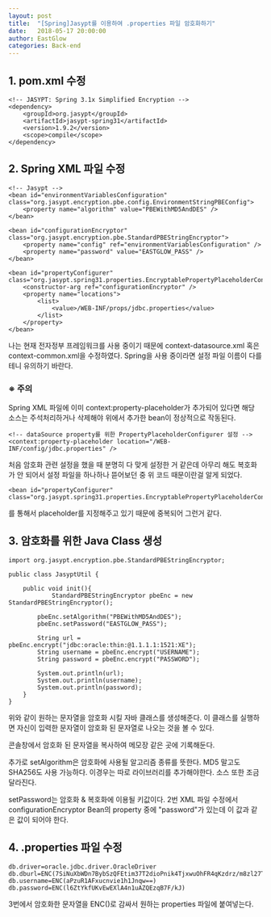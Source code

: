 ```yaml
---
layout: post
title:  "[Spring]Jasypt를 이용하여 .properties 파일 암호화하기"
date:   2018-05-17 20:00:00
author: EastGlow
categories: Back-end
---
```


## 1. pom.xml 수정

```
<!-- JASYPT: Spring 3.1x Simplified Encryption -->
<dependency>
    <groupId>org.jasypt</groupId>
    <artifactId>jasypt-spring31</artifactId>
    <version>1.9.2</version>
    <scope>compile</scope>
</dependency>
```

## 2. Spring XML 파일 수정

```
<!-- Jasypt -->
<bean id="environmentVariablesConfiguration" class="org.jasypt.encryption.pbe.config.EnvironmentStringPBEConfig">
	<property name="algorithm" value="PBEWithMD5AndDES" />
</bean>

<bean id="configurationEncryptor" class="org.jasypt.encryption.pbe.StandardPBEStringEncryptor">
	<property name="config" ref="environmentVariablesConfiguration" />
	<property name="password" value="EASTGLOW_PASS" />
</bean>

<bean id="propertyConfigurer" class="org.jasypt.spring31.properties.EncryptablePropertyPlaceholderConfigurer">
	<constructor-arg ref="configurationEncryptor" />
	<property name="locations">
		<list>
			<value>/WEB-INF/props/jdbc.properties</value>
		</list>
	</property>
</bean>
```

나는 현재 전자정부 프레임워크를 사용 중이기 때문에 context-datasource.xml 혹은 context-common.xml을 수정하였다. Spring을 사용 중이라면 설정 파일 이름이 다를테니 유의하기 바란다.

### ※ 주의

Spring XML 파일에 이미 context:property-placeholder가 추가되어 있다면 해당 소스는 주석처리하거나 삭제해야 위에서 추가한 bean이 정상적으로 작동된다.

```
<!-- dataSource property를 위한 PropertyPlaceholderConfigurer 설정 -->
<context:property-placeholder location="/WEB-INF/config/jdbc.properties" />
```

처음 암호화 관련 설정을 했을 때 분명히 다 맞게 설정한 거 같은데 아무리 해도 복호화가 안 되어서 설정 파일을 하나하나 뜯어보던 중 위 코드 때문이란걸 알게 되었다.

```
<bean id="propertyConfigurer" class="org.jasypt.spring31.properties.EncryptablePropertyPlaceholderConfigurer">
```
를 통해서 placeholder를 지정해주고 있기 때문에 중복되어 그런거 같다.

## 3. 암호화를 위한 Java Class 생성

```
import org.jasypt.encryption.pbe.StandardPBEStringEncryptor;

public class JasyptUtil {

	public void init(){
		    StandardPBEStringEncryptor pbeEnc = new StandardPBEStringEncryptor();
        
        pbeEnc.setAlgorithm("PBEWithMD5AndDES");
        pbeEnc.setPassword("EASTGLOW_PASS");

        String url = pbeEnc.encrypt("jdbc:oracle:thin:@1.1.1.1:1521:XE");
        String username = pbeEnc.encrypt("USERNAME");
        String password = pbeEnc.encrypt("PASSWORD");

        System.out.println(url);
        System.out.println(username);
        System.out.println(password);
	}
}
```

위와 같이 원하는 문자열을 암호화 시킬 자바 클래스를 생성해준다. 이 클래스를 실행하면 자신이 입력한 문자열이 암호화 된 문자열로 나오는 것을 볼 수 있다.

콘솔창에서 암호화 된 문자열을 복사하여 메모장 같은 곳에 기록해둔다.

추가로 setAlgorithm은 암호화에 사용될 알고리즘 종류를 뜻한다. MD5 말고도 SHA256도 사용 가능하다. 이경우는 따로 라이브러리를 추가해야한다. 소스 또한 조금 달라진다.

setPassword는 암호화 & 복호화에 이용될 키값이다. 2번 XML 파일 수정에서 configurationEncryptor Bean의 property 중에 "password"가 있는데 이 값과 같은 값이 되어야 한다.

## 4. .properties 파일 수정

```
db.driver=oracle.jdbc.driver.OracleDriver
db.dburl=ENC(7SiNuXbWDn7BybSzQFEtim37T2dioPnik4TjxwuOhFR4qKzdrz/m8zl27TDWqwYP)
db.username=ENC(aPzuR1AFxucnvie1h1Jnqw==)
db.password=ENC(l6ZtYkfUKvEwEXlA4n1uAZQEzqB7F/kJ)
```

3번에서 암호화한 문자열을 ENC()로 감싸서 원하는 properties 파일에 붙여넣는다.
